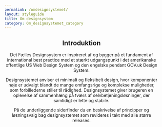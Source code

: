 ```yaml
---
permalink: /omdesignsystemet/
layout: styleguide
title: Om designsystem
category: Om_designsystemet_category
---
```

<article>
  <header>
    <h2 id="introduktion">Introduktion</h2>
    <p>Det Fælles Designsystem er inspireret af og bygger på et fundament af international best practice med et stærkt udgangspunkt i det amerikanske offentlige US Web Design System og den engelske pendant GOV.uk Design System. </p>
    <p>Designsystemet anviser et minimalt og fleksibelt design, hvor komponenter nøje er udvalgt blandt de mange omfangsrige og komplekse muligheder, som forbillederne stiller til rådighed. Designsystemet giver brugeren en oplevelse af sammenhæng på tværs af selvbetjeningsløsninger, der samtidigt er lette og stabile.</p>
    <p>På de underliggende siderfinder du en beskrivelse af principper og løsningsvalg bag designsystemet som revideres i takt med alle større releases.</p>
  </header>
</article>